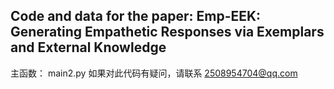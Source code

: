 ## Code and data for the paper: Emp-EEK: Generating Empathetic Responses via Exemplars and External Knowledge
主函数： main2.py
如果对此代码有疑问，请联系 2508954704@qq.com
